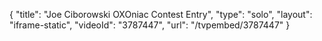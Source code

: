 {
    "title": "Joe Ciborowski OXOniac Contest Entry",
    "type": "solo",
    "layout": "iframe-static",
    "videoId": "3787447",
    "url": "\/tvpembed\/3787447"
}
